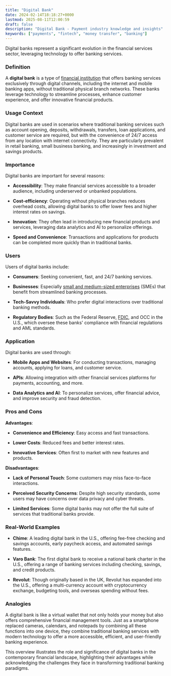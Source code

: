```yaml
---
title: "Digital Bank"
date: 2024-02-14T18:18:27+0000
lastmod: 2025-08-11T12:00:59
draft: false
description: "Digital Bank - Payment industry knowledge and insights"
keywords: ["payments", "fintech", "money transfer", "banking"]
---
```


Digital banks represent a significant evolution in the financial services sector, leveraging technology to offer banking services.

### Definition

A **digital bank** is a type of [financial institution](https://faisalkhanllc.xyz/resources/payments-wiki/f/financial-institution-fi/) that offers banking services exclusively through digital channels, including the internet and mobile banking apps, without traditional physical branch networks. These banks leverage technology to streamline processes, enhance customer experience, and offer innovative financial products.

### Usage Context

Digital banks are used in scenarios where traditional banking services such as account opening, deposits, withdrawals, transfers, loan applications, and customer service are required, but with the convenience of 24/7 access from any location with internet connectivity. They are particularly prevalent in retail banking, small business banking, and increasingly in investment and savings products.

### Importance

Digital banks are important for several reasons:

- **Accessibility**: They make financial services accessible to a broader audience, including underserved or unbanked populations.

- **Cost-efficiency**: Operating without physical branches reduces overhead costs, allowing digital banks to offer lower fees and higher interest rates on savings.

- **Innovation**: They often lead in introducing new financial products and services, leveraging data analytics and AI to personalize offerings.

- **Speed and Convenience**: Transactions and applications for products can be completed more quickly than in traditional banks.

### Users

Users of digital banks include:

- **Consumers**: Seeking convenient, fast, and 24/7 banking services.

- **Businesses**: Especially [small and medium-sized enterprises](https://faisalkhanllc.xyz/resources/payments-wiki/m/micro-small-and-medium-enterprises-msmes/) (SMEs) that benefit from streamlined banking processes.

- **Tech-Savvy Individuals**: Who prefer digital interactions over traditional banking methods.

- **Regulatory Bodies**: Such as the Federal Reserve, [FDIC](https://faisalkhanllc.xyz/resources/payments-wiki/f/what-does-the-federal-deposit-insurance-corporation-fdic-do/), and OCC in the U.S., which oversee these banks' compliance with financial regulations and AML standards.

### Application

Digital banks are used through:

- **Mobile Apps and Websites**: For conducting transactions, managing accounts, applying for loans, and customer service.

- **APIs**: Allowing integration with other financial services platforms for payments, accounting, and more.

- **Data Analytics and AI**: To personalize services, offer financial advice, and improve security and fraud detection.

### Pros and Cons

**Advantages**:

- **Convenience and Efficiency**: Easy access and fast transactions.

- **Lower Costs**: Reduced fees and better interest rates.

- **Innovative Services**: Often first to market with new features and products.

**Disadvantages**:

- **Lack of Personal Touch**: Some customers may miss face-to-face interactions.

- **Perceived Security Concerns**: Despite high security standards, some users may have concerns over data privacy and cyber threats.

- **Limited Services**: Some digital banks may not offer the full suite of services that traditional banks provide.

### Real-World Examples

- **Chime**: A leading digital bank in the U.S., offering fee-free checking and savings accounts, early paycheck access, and automated savings features.

- **Varo Bank**: The first digital bank to receive a national bank charter in the U.S., offering a range of banking services including checking, savings, and credit products.

- **Revolut**: Though originally based in the UK, Revolut has expanded into the U.S., offering a multi-currency account with cryptocurrency exchange, budgeting tools, and overseas spending without fees.

### Analogies

A digital bank is like a virtual wallet that not only holds your money but also offers comprehensive financial management tools. Just as a smartphone replaced cameras, calendars, and notepads by combining all these functions into one device, they combine traditional banking services with modern technology to offer a more accessible, efficient, and user-friendly banking experience.

This overview illustrates the role and significance of digital banks in the contemporary financial landscape, highlighting their advantages while acknowledging the challenges they face in transforming traditional banking paradigms.
